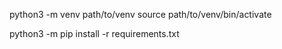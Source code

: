 python3 -m venv path/to/venv
source path/to/venv/bin/activate

python3 -m pip install -r requirements.txt
